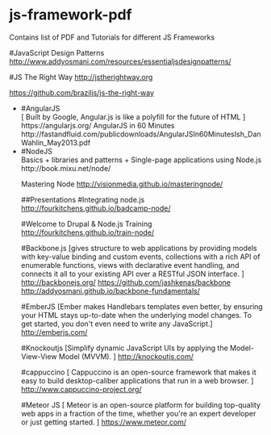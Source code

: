 # js-framework-pdf
Contains list of PDF and Tutorials for different JS Frameworks

#JavaScript Design Patterns
http://www.addyosmani.com/resources/essentialjsdesignpatterns/

#JS The Right Way
http://jstherightway.org

https://github.com/braziljs/js-the-right-way

<ul>
<li>#AngularJS</li>
[ Built by Google, Angular.js is like a polyfill for the future of HTML ]
https://angularjs.org/
AngularJS in 60 Minutes
http://fastandfluid.com/publicdownloads/AngularJSIn60MinutesIsh_DanWahlin_May2013.pdf


<li>#NodeJS</li>
Basics + libraries and patterns + Single-page applications using Node.js
http://book.mixu.net/node/

Mastering Node
http://visionmedia.github.io/masteringnode/

##Presentations
#Integrating node.js
http://fourkitchens.github.io/badcamp-node/

#Welcome to Drupal & Node.js Training
http://fourkitchens.github.io/train-node/


#Backbone.js
[gives structure to web applications by providing models with key-value binding and custom events, collections with a rich API of enumerable functions, views with declarative event handling, and connects it all to your existing API over a RESTful JSON interface. ]
http://backbonejs.org/
https://github.com/jashkenas/backbone
http://addyosmani.github.io/backbone-fundamentals/

#EmberJS
[Ember makes Handlebars templates even better, by ensuring your HTML stays up-to-date when the underlying model changes. To get started, you don't even need to write any JavaScript.]
http://emberjs.com/

#Knockoutjs
[Simplify dynamic JavaScript UIs by applying the Model-View-View Model (MVVM). ]
http://knockoutjs.com/

#cappuccino
[ Cappuccino is an open-source framework that makes it easy to build desktop-caliber applications that run in a web browser. ]
http://www.cappuccino-project.org/

#Meteor JS
[ Meteor is an open-source platform for building top-quality web apps in a fraction of the time, whether you're an expert developer or just getting started. ]
https://www.meteor.com/




